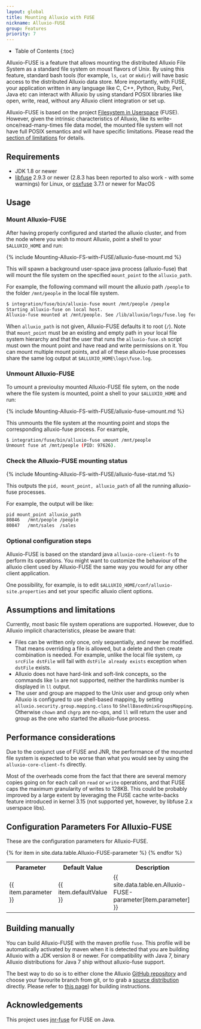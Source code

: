 ```yaml
---
layout: global
title: Mounting Alluxio with FUSE
nickname: Alluxio-FUSE
group: Features
priority: 7
---
```


* Table of Contents
{:toc}

Alluxio-FUSE is a feature that allows mounting the distributed Alluxio File System as a standard file system on moust flavors of Unix. By using this feature, standard bash tools (for example, `ls`, `cat` or `mkdir`) will have basic access to the distributed Alluxio data store. More importantly, with FUSE, your application written in any language like C, C++, Python, Ruby, Perl, Java etc can interact with Alluxio by using standard POSIX libraries like open, write, read, without any Alluxio client integration or set up.

Alluxio-FUSE is based on the project [Filesystem in Userspace](http://fuse.sourceforge.net/) (FUSE). However, given the intrinsic characteristics of Alluxio, like its write-once/read-many-times file data model, the mounted file system will not have full POSIX semantics and will have specific limitations.  Please read the [section of limitations](#assumptions-and-limitations) for details.

## Requirements

* JDK 1.8 or newer
* [libfuse](https://github.com/libfuse/libfuse) 2.9.3 or newer (2.8.3 has been reported to also work - with some warnings) for Linux, or [osxfuse](https://osxfuse.github.io/) 3.7.1 or newer for MacOS

## Usage

### Mount Alluxio-FUSE

After having properly configured and started the alluxio cluster, and from the node where you wish to mount Alluxio, point a shell to your `$ALLUXIO_HOME` and run:

{% include Mounting-Alluxio-FS-with-FUSE/alluxio-fuse-mount.md %}

This will spawn a background user-space java process (alluxio-fuse) that will mount the file system on the specified `mount_point` to the `alluxio_path`. 

For example, the following command will mount the alluxio path `/people` to the folder `/mnt/people` in the local file system.

```bash
$ integration/fuse/bin/alluxio-fuse mount /mnt/people /people
Starting alluxio-fuse on local host.
Alluxio-fuse mounted at /mnt/people. See /lib/alluxio/logs/fuse.log for logs
```

When `alluxio_path` is not given, Alluxio-FUSE defaults it to root (`/`). Note that `mount_point` must be an existing and empty path in your local file system hierarchy and that the user that runs the `alluxio-fuse.sh` script must own the mount point and have read and write permissions on it. You can mount multiple mount points, and all of these alluxio-fuse processes share the same log output at `$ALLUXIO_HOME\logs\fuse.log`.

### Unmount Alluxio-FUSE

To umount a previoulsy mounted Alluxio-FUSE file sytem, on the node where the file system is mounted, point a shell to your `$ALLUXIO_HOME` and run:

{% include Mounting-Alluxio-FS-with-FUSE/alluxio-fuse-umount.md %}

This unmounts the file system at the mounting point and stops the corresponding alluxio-fuse process. For example,

```bash
$ integration/fuse/bin/alluxio-fuse umount /mnt/people
Unmount fuse at /mnt/people (PID: 97626).
```

### Check the Alluxio-FUSE mounting status

{% include Mounting-Alluxio-FS-with-FUSE/alluxio-fuse-stat.md %}

This outputs the `pid, mount_point, alluxio_path` of all the running alluxio-fuse processes.

For example, the output will be like:

```bash
pid	mount_point	alluxio_path
80846	/mnt/people	/people
80847	/mnt/sales	/sales
```

### Optional configuration steps

Alluxio-FUSE is based on the standard java `alluxio-core-client-fs` to perform its operations. You
might want to customize the behaviour of the alluxio client used by Alluxio-FUSE the same way you
would for any other client application.

One possibility, for example, is to edit `$ALLUXIO_HOME/conf/alluxio-site.properties` and set your specific alluxio client options.

## Assumptions and limitations

Currently, most basic file system operations are supported. However, due to Alluxio implicit characteristics, please be aware that:

* Files can be written only once, only sequentially, and never be modified. That means overriding a file is allowed, but a delete and then create combination is needed. For example, unlike the local file system, `cp srcFile dstFile` will fail with `dstFile already exists` exception when `dstFile` exists. 
* Alluxio does not have hard-link and soft-link concepts, so the commands like `ln` are not supported, neither the hardlinks number is displayed in `ll` output.
* The user and group are mapped to the Unix user and group only when Alluxio is configured to use shell-based mapping, by setting `alluxio.security.group.mapping.class` to `ShellBasedUnixGroupsMapping`. Otherwise `chown` and `chgrp` are no-ops, and `ll` will return the user and group as the one who started the alluxio-fuse process.

## Performance considerations

Due to the conjunct use of FUSE and JNR, the performance of the mounted file system is expected to be worse than what you would see by using the `alluxio-core-client-fs` directly.

Most of the overheads come from the fact that there are several memory copies going on for each call on `read` or `write` operations, and that FUSE caps the maximum granularity of writes to 128KB. This could be probably improved by a large extent by leveraging the FUSE cache write-backs feature introduced in kernel 3.15 (not supported yet, however, by libfuse 2.x userspace libs).

## Configuration Parameters For Alluxio-FUSE

These are the configuration parameters for Alluxio-FUSE.

<table class="table table-striped">
<tr><th>Parameter</th><th>Default Value</th><th>Description</th></tr>
{% for item in site.data.table.Alluxio-FUSE-parameter %}
  <tr>
    <td>{{ item.parameter }}</td>
    <td>{{ item.defaultValue }}</td>
    <td>{{ site.data.table.en.Alluxio-FUSE-parameter[item.parameter] }}</td>
  </tr>
{% endfor %}
</table>

## Building manually

You can build Alluxio-FUSE with the maven profile `fuse`. This profile will be automatically activated by maven when it is detected that you are building Alluxio with a JDK version 8 or newer. For compatibility with Java 7, binary Alluxio distributions for Java 7 ship without alluxio-fuse support.

The best way to do so is to either clone the Alluxio [GitHub repository](https://github.com/alluxio/alluxio) and choose your favourite branch from git, or to grab a [source distribution](https://github.com/alluxio/alluxio/releases) directly. Please refer to [this page](Building-Alluxio-Master-Branch.html)) for building instructions.

## Acknowledgements

This project uses [jnr-fuse](https://github.com/SerCeMan/jnr-fuse) for FUSE on Java.
